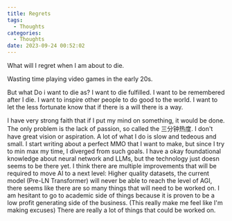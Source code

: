 ```yaml
---
title: Regrets
tags:
  - Thoughts
categories:
  - Thoughts
date: 2023-09-24 00:52:02
---
```


What will I regret when I am about to die.

Wasting time playing video games in the early 20s.

But what Do i want to die as?
I want to die fulfilled. I want to be remembered after I die. I want to inspire other people to do good to the world. I want to let the less fortunate know that if there is a will there is a way.

I have very strong faith that if I put my mind on something, it would be done. The only problem is the lack of passion, so called the 三分钟热度. 
I don't have great vision or aspiration. A lot of what I do is slow and tedeous and small. 
I start writing about a perfect MMO that I want to make, but since I try to min max my time, I diverged from such goals.
I have a okay foundational knowledge about neural network and LLMs, but the technology just doesn seems to be there yet. I think there are multiple improvements that will be required to move AI to a next level: Higher quality datasets, the current model (Pre-LN Transformer) will never be able to reach the level of AGI, there seems like there are so many things that will need to be worked on. I am hesitant to go to academic side of things because it is proven to be a low profit generating side of the business. (This really make me feel like I'm making excuses) There are really a lot of things that could be worked on.
